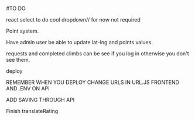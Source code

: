 #TO DO

react select to do cool dropdown// for now not required

Point system.

Have admin user be able to update lat-lng and points values.

requests and completed climbs can be see if you log in otherwise you don't see them.

deploy

REMEMBER WHEN YOU DEPLOY CHANGE URLS IN URL.JS FRONTEND AND .ENV ON API

ADD SAVING THROUGH API

Finish translateRating
